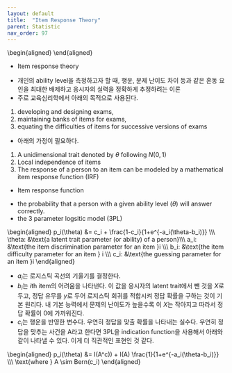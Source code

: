 ```yaml
---
layout: default
title:  "Item Response Theory"
parent: Statistic
nav_order: 97
---
```


\begin{aligned}
\end{aligned}

* Item response theory
- 개인의 ability level을 측정하고자 할 때, 행운, 문제 난이도 차이 등과 같은 혼동 요인을 최대한 배제하고 응시자의 실력을 정확하게 추정하려는 이론
- 주로 교육심리학에서 아래의 목적으로 사용된다.

1. developing and designing exams, 
2. maintaining banks of items for exams,
3. equating the difficulties of items for successive versions of exams

- 아래의 가정이 필요하다.

1. A unidimensional trait denoted by $\theta$ following $N(0,1)$
2. Local independence of items
3. The response of a person to an item can be modeled by a mathematical item response function (IRF)




* Item response function
- the probability that a person with a given ability level ($\theta$) will answer correctly.
- the 3 parameter logsitic model (3PL)

\begin{aligned}
p_i(\theta) &= c_i + \frac{1-c_i}{1+e^{-a_i(\theta-b_i)}} \\\\\\
\theta: &\text{a latent trait parameter (or ability) of a person}\\\\\\
a_i: &\text{the item discrimination parameter for an item }i \\\\\\
b_i: &\text{the item difficulty parameter for an item } i \\\\\\
c_i: &\text{the guessing parameter for an item }i
\end{aligned}

- $a_i$는 로지스틱 곡선의 기울기를 결정한다. 
- $b_i$는 $i$th item의 어려움을 나타낸다. 이 값을 응시자의 latent trait에서 뺀 것을 $X$로 두고, 정답 유무를 $y$로 두어 로지스틱 회귀를 적합시켜 정답 확률을 구하는 것이 기본 원리다. 내 기본 능력에서 문제의 난이도가 높을수록 이 $X$는 작아지고 따라서 정답 확률이 0에 가까워진다. 
- $c_i$는 행운을 반영한 변수다. 우연히 정답을 맞출 확률을 나타내는 실수다. 우연히 정답을 맞추는 사건을 A라고 한다면 3PL을 indication function을 사용해서 아래와 같이 나타낼 수 있다. 이게 더 직관적인 표현인 것 같다.

\begin{aligned}
p_i(\theta) &= I(A^c)) + I(A) \frac{1}{1+e^{-a_i(\theta-b_i)}} \\\\\\
\text{where } A \sim Bern(c_i)
\end{aligned}


